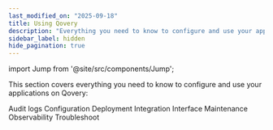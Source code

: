 ```yaml
---
last_modified_on: "2025-09-18"
title: Using Qovery
description: "Everything you need to know to configure and use your applications on Qovery"
sidebar_label: hidden
hide_pagination: true
---
```


import Jump from '@site/src/components/Jump';

This section covers everything you need to know to configure and use your applications on Qovery:

<Jump to="/docs/using-qovery/audit-logs/">Audit logs</Jump>
<Jump to="/docs/using-qovery/configuration/">Configuration</Jump>
<Jump to="/docs/using-qovery/deployment/">Deployment</Jump>
<Jump to="/docs/using-qovery/integration/">Integration</Jump>
<Jump to="/docs/using-qovery/interface/">Interface</Jump>
<Jump to="/docs/using-qovery/maintenance/">Maintenance</Jump>
<Jump to="/docs/using-qovery/observability/">Observability</Jump>
<Jump to="/docs/using-qovery/troubleshoot/">Troubleshoot</Jump>



